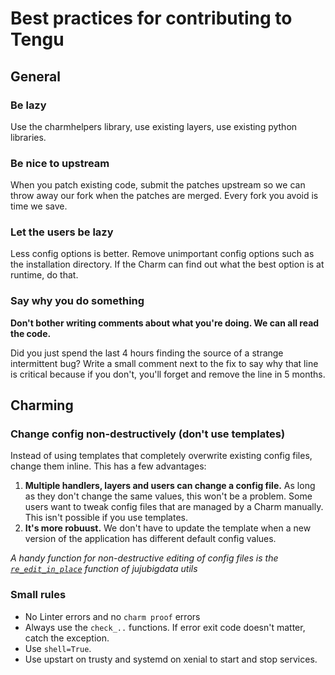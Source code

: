 # Best practices for contributing to Tengu

## General

### Be lazy

Use the charmhelpers library, use existing layers, use existing python libraries.

### Be nice to upstream

When you patch existing code, submit the patches upstream so we can throw away our fork when the patches are merged. Every fork you avoid is time we save.

### Let the users be lazy

Less config options is better. Remove unimportant config options such as the installation directory. If the Charm can find out what the best option is at runtime, do that.

### Say **why** you do something

**Don't bother writing comments about what you're doing. We can all read the code.**

Did you just spend the last 4 hours finding the source of a strange intermittent bug? Write a small comment next to the fix to say why that line is critical because if you don't, you'll forget and remove the line in 5 months.

## Charming

### Change config non-destructively (don't use templates)

Instead of using templates that completely overwrite existing config files, change them inline. This has a few advantages:

1. **Multiple handlers, layers and users can change a config file.** As long as they don't change the same values, this won't be a problem. Some users want to tweak config files that are managed by a Charm manually. This isn't possible if you use templates.
2. **It's more robuust.** We don't have to update the template when a new version of the application has different default config values.

*A handy function for non-destructive editing of config files is the [`re_edit_in_place`](https://pythonhosted.org/jujubigdata/api/jujubigdata.utils.html?highlight=re_edit_in_place#jujubigdata.utils.re_edit_in_place) function of jujubigdata utils*

### Small rules

- No Linter errors and no `charm proof` errors
- Always use the `check_..` functions. If error exit code doesn't matter, catch the exception.
- Use `shell=True`.
- Use upstart on trusty and systemd on xenial to start and stop services.
